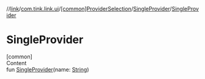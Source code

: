 //[link](../../../index.md)/[com.tink.link.ui](../../index.md)/[[common]ProviderSelection](../index.md)/[SingleProvider](index.md)/[SingleProvider](-single-provider.md)



# SingleProvider  
[common]  
Content  
fun [SingleProvider](-single-provider.md)(name: [String](https://kotlinlang.org/api/latest/jvm/stdlib/kotlin/-string/index.html))  



